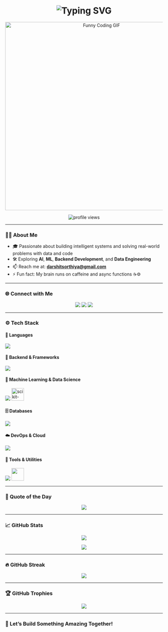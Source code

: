 <h1 align="center">
  <img src="https://readme-typing-svg.herokuapp.com?font=Fira+Code&size=30&pause=1000&color=0CF7FF&center=true&vCenter=true&width=800&lines=Hey+there!+👋+I'm+Darshit+Sorathiya;Data+Scientist+%7C+ML+Enthusiast+%7C+Backend+Developer" alt="Typing SVG" />
</h1>

<!-- ✨ Tech-themed funny GIF banner -->
<p align="center">
  <img src="https://media1.giphy.com/media/v1.Y2lkPTc5MGI3NjExejhrMmlvODg2ajYwNXk4NHFldXBwbWFxazVpcGk3amFxNGk1ajQ4NiZlcD12MV9pbnRlcm5hbF9naWZfYnlfaWQmY3Q9Zw/jBOOXxSJfG8kqMxT11/giphy.gif" width="600" alt="Funny Coding GIF" />
</p>

<p align="center">
  <img src="https://komarev.com/ghpvc/?username=darshitsorathiya&label=Profile%20views&color=blue&style=flat" alt="profile views"/>
</p>

---

### 🧑‍💻 About Me

- 🎓 Passionate about building intelligent systems and solving real-world problems with data and code  
- 🛠️ Exploring **AI**, **ML**, **Backend Development**, and **Data Engineering**
- 📫 Reach me at: **darshitsorthiya@gmail.com**
- ⚡ Fun fact: My brain runs on caffeine and async functions ☕⚙️

---

### 🌐 Connect with Me

<p align="center">
  <a href="https://kaggle.com/darshitsorthiya"><img src="https://img.shields.io/badge/Kaggle-%2312100E.svg?&style=for-the-badge&logo=kaggle&logoColor=white"/></a>
  <a href="https://www.hackerrank.com/darshitsorthiya"><img src="https://img.shields.io/badge/HackerRank-2EC866?style=for-the-badge&logo=HackerRank&logoColor=white"/></a>
  <a href="https://leetcode.com/darshitsorathiya"><img src="https://img.shields.io/badge/LeetCode-FFA116?style=for-the-badge&logo=leetcode&logoColor=white"/></a>
</p>

---

### ⚙️ Tech Stack

#### 💬 Languages
<p>
  <img src="https://skillicons.dev/icons?i=python,c,cpp,java,js,bash" />
</p>

#### 🔧 Backend & Frameworks
<p>
  <img src="https://skillicons.dev/icons?i=nodejs,express,flask,django,fastapi" />
</p>

#### 🧠 Machine Learning & Data Science
<p>
  <img src="https://skillicons.dev/icons?i=tensorflow,opencv" />
  <img src="https://cdn.jsdelivr.net/gh/devicons/devicon/icons/scikitlearn/scikitlearn-original.svg" alt="scikit-learn" width="40" />
</p>

#### 🗄️ Databases
<p>
  <img src="https://skillicons.dev/icons?i=mongodb,mysql,postgresql,redis" />
</p>

#### ☁️ DevOps & Cloud
<p>
  <img src="https://skillicons.dev/icons?i=git,github,firebase" />
</p>

#### 🧰 Tools & Utilities
<p>
  <img src="https://skillicons.dev/icons?i=postman" />
  <img src="https://cdn.jsdelivr.net/gh/devicons/devicon/icons/jupyter/jupyter-original.svg" width="40" />
</p>

---

### 🧠 Quote of the Day

<p align="center">
  <img src="https://quotes-github-readme.vercel.app/api?type=horizontal&theme=dark" />
</p>

---

### 📈 GitHub Stats

<p align="center">
  <img src="https://github-readme-stats.vercel.app/api?username=darshitsorathiya&show_icons=true&theme=tokyonight&hide_border=true" />
</p>

<p align="center">
  <img src="https://github-readme-stats.vercel.app/api/top-langs/?username=darshitsorathiya&layout=compact&theme=tokyonight&hide_border=true" />
</p>

---

### 🔥 GitHub Streak

<p align="center">
  <img src="https://github-readme-streak-stats.herokuapp.com/?user=darshitsorathiya&theme=tokyonight&hide_border=true" />
</p>

---

### 🏆 GitHub Trophies

<p align="center">
  <img src="https://github-profile-trophy.vercel.app/?username=darshitsorathiya&theme=tokyonight&no-frame=true&margin-w=15&row=2&column=4" />
</p>

---

### 🚀 Let’s Build Something Amazing Together!

